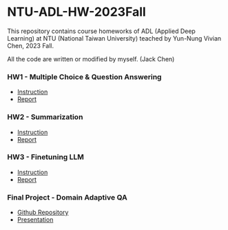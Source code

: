 # NTU-ADL-HW-2023Fall

This repository contains course homeworks of ADL (Applied Deep Learning) at NTU (National Taiwan University) teached by Yun-Nung Vivian Chen, 2023 Fall.

All the code are written or modified by myself. (Jack Chen)

### HW1 - Multiple Choice & Question Answering
- [Instruction](https://docs.google.com/presentation/d/1EcHhZB_aBX3dGJ6odcBHvkuD6SYg5SNAvzO1soObuYY/edit#slide=id.p)
- [Report](https://docs.google.com/presentation/d/1RkMdrql8oMT5TjFURZJATYzdKfKYTniCV7J7UEyNKuc/edit#slide=id.p)

### HW2 - Summarization
- [Instruction](https://docs.google.com/presentation/d/1yJEQUtzFREeuEnkBTXei4SFEftnmnP3i05m0J5aGsg8/edit#slide=id.p)
- [Report](https://docs.google.com/presentation/d/1M7dThgMXcduB3JBr9HP3cFI4focypVsqCPx1CI04WW4/edit#slide=id.p)

### HW3 - Finetuning LLM
- [Instruction](https://docs.google.com/presentation/d/1bZyF83pI9WZq558QDNsO9E7vl2B6PQJLLpu4V5EBo9A/edit#slide=id.g2976d025caf_0_126)
- [Report](https://docs.google.com/presentation/d/14aEXHAyIpsAgKGWL1-gPQs-cCJj29cV0toD2eh44CC8/edit#slide=id.g261287fb71f_0_0)

### Final Project - Domain Adaptive QA
- [Github Repository](https://github.com/ShampooWang/ADL-final_Domain-adaptive-QA)
- [Presentation](https://www.youtube.com/watch?v=JQ_y0nPdRQI)